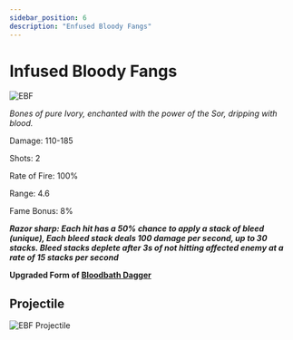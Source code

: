 ```yaml
---
sidebar_position: 6
description: "Enfused Bloody Fangs"
---
```


# Infused Bloody Fangs

![EBF](https://vwiki.valorserver.com/api/item/picture/enfused%20bloody%20fangs)

<i>Bones of pure Ivory, enchanted with the power of the Sor, dripping with blood.</i>

Damage: 110-185

Shots: 2

Rate of Fire: 100%

Range: 4.6

Fame Bonus: 8%

***Razor sharp: Each hit has a 50% chance to apply a stack of bleed (unique), Each bleed stack deals 100 damage per second, up to 30 stacks. Bleed stacks deplete after 3s of not hitting affected enemy 
at a rate of 15 stacks per second***

**Upgraded Form of [Bloodbath Dagger](https://wiki.valorserver.com/docs/items/weapons/daggers/ut/bloodbath_dagger)**

## Projectile

![EBF Projectile](https://cdn.discordapp.com/attachments/1160376179996496013/1170827510318125179/infusedbloodyfangs.gif)
